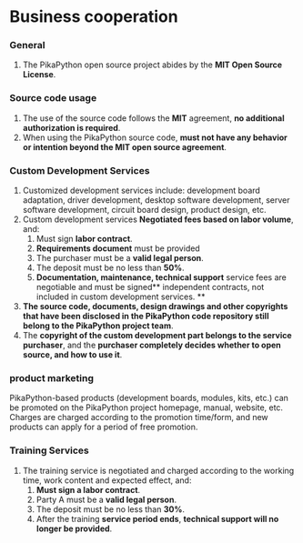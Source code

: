 # Business cooperation

### General
   1. The PikaPython open source project abides by the **MIT Open Source License**.
### Source code usage

   1. The use of the source code follows the **MIT** agreement, **no additional authorization is required**.
   1. When using the PikaPython source code, **must not have any behavior or intention beyond the MIT open source agreement**.
### Custom Development Services

   1. Customized development services include: development board adaptation, driver development, desktop software development, server software development, circuit board design, product design, etc.
   1. Custom development services **Negotiated fees based on labor volume**, and:
      1. Must sign **labor contract**.
      1. **Requirements document** must be provided
      1. The purchaser must be a **valid legal person**.
      1. The deposit must be no less than **50%**.
      1. **Documentation, maintenance, technical support** service fees are negotiable and must be signed** independent contracts, not included in custom development services. **
   3. **The source code, documents, design drawings and other copyrights that have been disclosed in the PikaPython code repository still belong to the PikaPython project team**.
   3. The **copyright of the custom development part belongs to the service purchaser**, and the **purchaser completely decides whether to open source, and how to use it**.
 
### product marketing

PikaPython-based products (development boards, modules, kits, etc.) can be promoted on the PikaPython project homepage, manual, website, etc.
Charges are charged according to the promotion time/form, and new products can apply for a period of free promotion.

### Training Services

   1. The training service is negotiated and charged according to the working time, work content and expected effect, and:
      1. **Must sign a labor contract**.
      1. Party A must be a **valid legal person**.
      1. The deposit must be no less than **30%**.
      1. After the training **service period ends**, **technical support will no longer be provided**.
